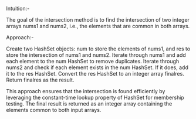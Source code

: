 Intuition:-

The goal of the intersection method is to find the intersection of two integer arrays nums1 and nums2, i.e., the elements that are common in both arrays.

Approach:-

Create two HashSet objects: num to store the elements of nums1, and res to store the intersection of nums1 and nums2.
Iterate through nums1 and add each element to the num HashSet to remove duplicates.
Iterate through nums2 and check if each element exists in the num HashSet. If it does, add it to the res HashSet.
Convert the res HashSet to an integer array finalres.
Return finalres as the result.

This approach ensures that the intersection is found efficiently by leveraging the constant-time lookup property of HashSet for membership testing.
The final result is returned as an integer array containing the elements common to both input arrays.
